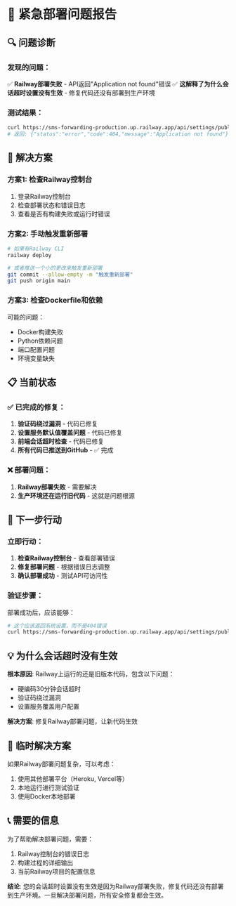 # 🚨 紧急部署问题报告

## 🔍 问题诊断

### 发现的问题：
✅ **Railway部署失败** - API返回"Application not found"错误
✅ **这解释了为什么会话超时设置没有生效** - 修复代码还没有部署到生产环境

### 测试结果：
```bash
curl https://sms-forwarding-production.up.railway.app/api/settings/public
# 返回: {"status":"error","code":404,"message":"Application not found"}
```

## 🚀 解决方案

### 方案1: 检查Railway控制台
1. 登录Railway控制台
2. 检查部署状态和错误日志
3. 查看是否有构建失败或运行时错误

### 方案2: 手动触发重新部署
```bash
# 如果有Railway CLI
railway deploy

# 或者推送一个小的更改来触发重新部署
git commit --allow-empty -m "触发重新部署"
git push origin main
```

### 方案3: 检查Dockerfile和依赖
可能的问题：
- Docker构建失败
- Python依赖问题
- 端口配置问题
- 环境变量缺失

## 📋 当前状态

### ✅ 已完成的修复：
1. **验证码绕过漏洞** - 代码已修复
2. **设置服务默认值覆盖问题** - 代码已修复
3. **前端会话超时检查** - 代码已修复
4. **所有代码已推送到GitHub** - ✅ 完成

### ❌ 部署问题：
1. **Railway部署失败** - 需要解决
2. **生产环境还在运行旧代码** - 这就是问题根源

## 🎯 下一步行动

### 立即行动：
1. **检查Railway控制台** - 查看部署错误
2. **修复部署问题** - 根据错误日志调整
3. **确认部署成功** - 测试API可访问性

### 验证步骤：
部署成功后，应该能够：
```bash
# 这个应该返回系统设置，而不是404错误
curl https://sms-forwarding-production.up.railway.app/api/settings/public
```

## 💡 为什么会话超时没有生效

**根本原因**: Railway上运行的还是旧版本代码，包含以下问题：
- 硬编码30分钟会话超时
- 验证码绕过漏洞
- 设置服务覆盖用户配置

**解决方案**: 修复Railway部署问题，让新代码生效

## 🔧 临时解决方案

如果Railway部署问题复杂，可以考虑：
1. 使用其他部署平台（Heroku, Vercel等）
2. 本地运行进行测试验证
3. 使用Docker本地部署

## 📞 需要的信息

为了帮助解决部署问题，需要：
1. Railway控制台的错误日志
2. 构建过程的详细输出
3. 当前Railway项目的配置信息

**结论**: 您的会话超时设置没有生效是因为Railway部署失败，修复代码还没有部署到生产环境。一旦解决部署问题，所有安全修复都会生效。
